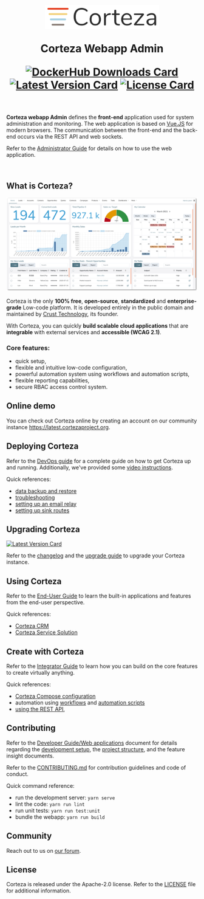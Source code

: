 <h1 align="center">
  <img width="300px" src=".github/assets/corteza_logo.svg" />
  <br />
  <p>Corteza Webapp Admin</p>

  <div align="center">

  [![DockerHub Downloads Card](https://img.shields.io/docker/pulls/cortezaproject/corteza-webapp)](https://img.shields.io/docker/pulls/cortezaproject/corteza-webapp)
  [![Latest Version Card](https://img.shields.io/github/v/tag/cortezaproject/corteza-webapp-admin?label=stable%20version)](https://img.shields.io/github/v/tag/cortezaproject/corteza-webapp-admin?label=stable%20version)
  [![License Card](https://img.shields.io/github/license/cortezaproject/corteza-webapp-admin)](https://img.shields.io/github/license/cortezaproject/corteza-webapp-admin)

  </div>
</h1>

<br />

**Corteza webapp Admin** defines the **front-end** application used for system administration and monitoring.
The web application is based on [Vue.JS](https://vuejs.org/) for modern browsers.
The communication between the front-end and the back-end occurs via the REST API and web sockets.

Refer to the [Administrator Guide](https://docs.cortezaproject.org/corteza-docs/2021.3/administrator-guide/index.html) for details on how to use the web application.

<br />

## What is Corteza?

<div align="center">
  <img style="max-height: 350px;" src=".github/assets/corteza_dashboard.png" />
</div>

Corteza is the only **100% free**, **open-source**, **standardized** and **enterprise-grade** Low-code platform.
It is developed entirely in the public domain and maintained by [Crust Technology](https://www.crust.tech/), its founder.

With Corteza, you can quickly **build scalable cloud applications** that are **integrable** with external services and **accessible (WCAG 2.1)**.

### Core features:

* quick setup,
* flexible and intuitive low-code configuration,
* powerful automation system using workflows and automation scripts,
* flexible reporting capabilities,
* secure RBAC access control system.

## Online demo

You can check out Corteza online by creating an account on our community instance https://latest.cortezaproject.org.

## Deploying Corteza

Refer to the [DevOps guide](https://docs.cortezaproject.org/corteza-docs/2021.3/devops-guide/index.html) for a complete guide on how to get Corteza up and running.
Additionally, we've provided some [video instructions](https://forum.cortezaproject.org/t/videos-on-how-to-set-up-corteza/91).

Quick references:

* [data backup and restore](https://docs.cortezaproject.org/corteza-docs/2021.3/devops-guide/maintenance/backups.html)
* [troubleshooting](https://docs.cortezaproject.org/corteza-docs/2021.3/devops-guide/maintenance/troubleshooting.html)
* [setting up an email relay](https://docs.cortezaproject.org/corteza-docs/2021.3/devops-guide/extension-requirements/email-relay.html)
* [setting up sink routes](https://docs.cortezaproject.org/corteza-docs/2021.3/devops-guide/extension-requirements/sink-route.html)

## Upgrading Corteza

[![Latest Version Card](https://img.shields.io/github/v/tag/cortezaproject/corteza-webapp-admin?label=latest%20stable%20version)](https://img.shields.io/github/v/tag/cortezaproject/corteza-webapp-admin?label=latest%20stable%20version)

Refer to the [changelog](https://docs.cortezaproject.org/corteza-docs/2021.3/changelog/index.html) and the [upgrade guide](https://docs.cortezaproject.org/corteza-docs/2021.3/upgrade-guide/index.html) to upgrade your Corteza instance.

## Using Corteza

Refer to the [End-User Guide](https://docs.cortezaproject.org/corteza-docs/2021.3/end-user-guide/index.html) to learn the built-in applications and features from the end-user perspective.

Quick references:

* [Corteza CRM](https://docs.cortezaproject.org/corteza-docs/2021.3/end-user-guide/crm/index.html)
* [Corteza Service Solution](https://docs.cortezaproject.org/corteza-docs/2021.3/end-user-guide/service-solution/index.html)

## Create with Corteza

Refer to the [Integrator Guide](https://docs.cortezaproject.org/corteza-docs/2021.3/integrator-guide/index.html) to learn how you can build on the core features to create virtually anything.

Quick references:

* [Corteza Compose configuration](https://docs.cortezaproject.org/corteza-docs/2021.3/integrator-guide/compose-configuration/index.html)
* automation using [workflows](https://docs.cortezaproject.org/corteza-docs/2021.3/integrator-guide/workflows/index.html) and [automation scripts](https://docs.cortezaproject.org/corteza-docs/2021.3/integrator-guide/automation-scripts/index.html)
* [using the REST API](https://docs.cortezaproject.org/corteza-docs/2021.3/integrator-guide/accessing-corteza/index.html),

## Contributing

Refer to the [Developer Guide/Web applications](https://docs.cortezaproject.org/corteza-docs/2021.3/developer-guide/web-applications/index.html) document for details regarding the [development setup](https://docs.cortezaproject.org/corteza-docs/2021.3/developer-guide/web-applications/index.html#_development_setup), the [project structure](https://docs.cortezaproject.org/corteza-docs/2021.3/developer-guide/web-applications/structure.html), and the feature insight documents.

Refer to the [CONTRIBUTING.md](CONTRIBUTING.md) for contribution guidelines and code of conduct.

Quick command reference:

* run the development server: `yarn serve`
* lint the code: `yarn run lint`
* run unit tests: `yarn run test:unit`
* bundle the webapp: `yarn run build`

## Community

Reach out to us on [our forum](https://forum.cortezaproject.org/).

## License

Corteza is released under the Apache-2.0 license.
Refer to the [LICENSE](LICENSE) file for additional information.
